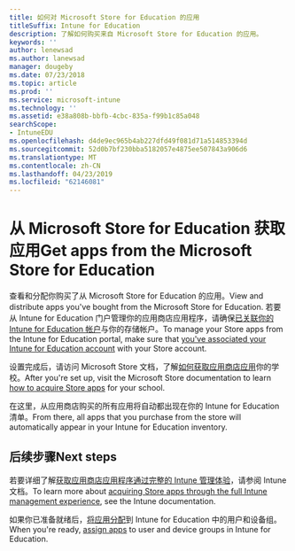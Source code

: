 ```yaml
---
title: 如何对 Microsoft Store for Education 的应用
titleSuffix: Intune for Education
description: 了解如何购买来自 Microsoft Store for Education 的应用。
keywords: ''
author: lenewsad
ms.author: lanewsad
manager: dougeby
ms.date: 07/23/2018
ms.topic: article
ms.prod: ''
ms.service: microsoft-intune
ms.technology: ''
ms.assetid: e38a808b-bbfb-4cbc-835a-f99b1c85a048
searchScope:
- IntuneEDU
ms.openlocfilehash: d4de9ec965b4ab227dfd49f081d71a514853394d
ms.sourcegitcommit: 52d0b7bf230bba5182057e4875ee507843a906d6
ms.translationtype: MT
ms.contentlocale: zh-CN
ms.lasthandoff: 04/23/2019
ms.locfileid: "62146081"
---
```

# <a name="get-apps-from-the-microsoft-store-for-education"></a><span data-ttu-id="bf17b-103">从 Microsoft Store for Education 获取应用</span><span class="sxs-lookup"><span data-stu-id="bf17b-103">Get apps from the Microsoft Store for Education</span></span>

<span data-ttu-id="bf17b-104">查看和分配你购买了从 Microsoft Store for Education 的应用。</span><span class="sxs-lookup"><span data-stu-id="bf17b-104">View and distribute apps you've bought from the Microsoft Store for Education.</span></span> <span data-ttu-id="bf17b-105">若要从 Intune for Education 门户管理你的应用商店应用程序，请确保[已关联你的 Intune for Education 帐户](https://docs.microsoft.com/education/get-started/configure-microsoft-store-for-education)与你的存储帐户。</span><span class="sxs-lookup"><span data-stu-id="bf17b-105">To manage your Store apps from the Intune for Education portal, make sure that [you've associated your Intune for Education account](https://docs.microsoft.com/education/get-started/configure-microsoft-store-for-education) with your Store account.</span></span>  

<span data-ttu-id="bf17b-106">设置完成后，请访问 Microsoft Store 文档，了解[如何获取应用商店应用](https://docs.microsoft.com/microsoft-store/find-and-acquire-apps-overview)你的学校。</span><span class="sxs-lookup"><span data-stu-id="bf17b-106">After you're set up, visit the Microsoft Store documentation to learn [how to acquire Store apps](https://docs.microsoft.com/microsoft-store/find-and-acquire-apps-overview) for your school.</span></span>

<span data-ttu-id="bf17b-107">在这里，从应用商店购买的所有应用将自动都出现在你的 Intune for Education 清单。</span><span class="sxs-lookup"><span data-stu-id="bf17b-107">From there, all apps that you purchase from the store will automatically appear in your Intune for Education inventory.</span></span>  

## <a name="next-steps"></a><span data-ttu-id="bf17b-108">后续步骤</span><span class="sxs-lookup"><span data-stu-id="bf17b-108">Next steps</span></span>
<span data-ttu-id="bf17b-109">若要详细了解[获取应用商店应用程序通过完整的 Intune 管理体验](https://docs.microsoft.com/intune/deploy-use/manage-apps-you-purchased-from-the-windows-store-for-business-with-microsoft-intune)，请参阅 Intune 文档。</span><span class="sxs-lookup"><span data-stu-id="bf17b-109">To learn more about [acquiring Store apps through the full Intune management experience](https://docs.microsoft.com/intune/deploy-use/manage-apps-you-purchased-from-the-windows-store-for-business-with-microsoft-intune), see the Intune documentation.</span></span>  

<span data-ttu-id="bf17b-110">如果你已准备就绪后，[将应用分配](assign-apps.md)到 Intune for Education 中的用户和设备组。</span><span class="sxs-lookup"><span data-stu-id="bf17b-110">When you're ready, [assign apps](assign-apps.md) to user and device groups in Intune for Education.</span></span>
